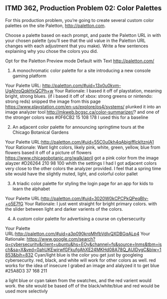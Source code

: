 ## ITMD 362, Production Problem 02: Color Palettes

For this production problem, you’re going to create several custom color palettes on the site
Paletton, http://paletton.com.

Choose a palette based on each prompt, and paste the Paletton URL in with your chosen palette
(you’ll see that the uid value in the Paletton URL changes with each adjustment that you make).
Write a few sentences explaining why you chose the colors you did.

Opt for the Paletton Preview mode Default with Text http://paletton.com/

1. A monochromatic color palette for a site introducing a new console gaming platform

Your Palette URL: http://paletton.com/#uid=13x0u0kvm-UgAhroQqkHxQCPh+w
Your Rationale:
I based it off of playstation, meaning bright, strong blues. (if i based it off of xbox: strong greens or nintendo: strong reds)
snipped the image from this page https://www.playstation.com/en-us/explore/ps4/systems/
plunked it into an image analyzer tool http://mkweb.bcgsc.ca/color-summarizer/?
and one of the stronger colors was #0F6CB2 	15 108 178
I used this for a baseline

2. An adjacent color palette for announcing springtime tours at the Chicago Botanical Gardens

Your Palette URL:http://paletton.com/#uid=55C0u0kh4qAbigjfflckItznjA1
Your Rationale:
Want light colors, likely pink, white, green, yellow, blue from flowers
based it off of a picture of flowers https://www.chicagobotanic.org/walk/april
got a pink color from the image alayzer #D26264 	210 98 100
whith the settings I had I got adjacent colors very close to the other colors the analyzer provided.
I feel that a spring time site would have the slightly muted, light, and colorful color pallet

3. A triadic color palette for styling the login page for an app for kids to learn the alphabet

Your Palette URL:http://paletton.com/#uid=3020W0kCPCPkQPeqBIv-+o5E7fG
Your Rationale:
I just went straight for bright primary colors. with the slider between light and darker varients of the colors.


4. A custom color palette for advertising a course on cybersecurity

Your Palette URL:http://paletton.com/#uid=a3p090krqMhfbVdlvQXDBGqALp4
Your Rationale:
https://www.google.com/search?q=cybersecurity&client=ubuntu&hs=EOy&channel=fs&source=lnms&tbm=isch&sa=X&ved=0ahUKEwirwfGFkufgAhXE24MKHd08A78Q_AUIDygC&biw=1853&bih=832
Cyan/light blue is the color you get just by googleing cybersecurity. red, black, and white will work for other colors as well. red works for the idea of insecure
I grabed an image and alalyzed it to get blue #25A8D3 	37 168 211

a light blue or cyan taken from the swatches, and the red varient would work.
the site would be based off of the black/white/blue and red would be used more selectivly
